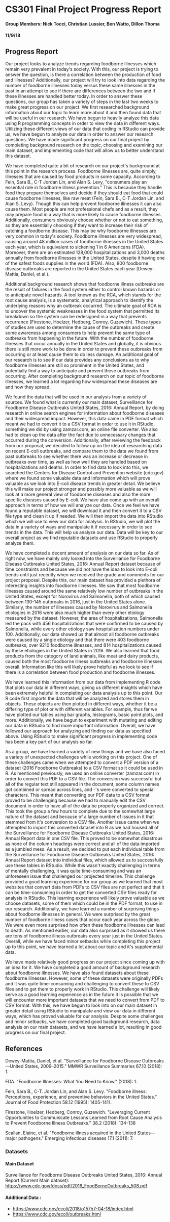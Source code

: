 # CS301 Final Project Progress Report
#### Group Members: Nick Tocci, Christian Lussier, Ben Watto, Dillon Thoma
#### 11/9/18

## Progress Report
<!-- Intro -->
Our project looks to analyze trends regarding foodborne illnesses which remain very prevalent in today's society. With this, our project is trying to answer the question, is there a correlation between the production of food and illnesses? Additionally, our project will try to look into data regarding the number of foodborne illnesses today versus these same illnesses in the past in an attempt to see if there are differences between the two and if these illnesses are handled better today. In order to answer these questions, our group has taken a variety of steps in the last two weeks to make great progress on our project. We first researched background information about our topic to learn more about it and then found data that will be useful in our research. We have begun to heavily analyze this data using R programming concepts in order to view the data in different ways. Utilizing these different views of our data that coding in RStudio can provide us, we have begun to analyze our data in order to answer our research questions. We have made significant progress on our final project by completing background research on the topic, choosing and examining our main dataset, and implementing code that will allow us to better understand this dataset.

<!-- Paragraph about how we have conducted necessary research on the background -->
We have completed quite a bit of research on our project's background at this point in the research process. Foodborne illnesses are, quite simply, illnesses that are caused by food products in some capacity. According to Fein, Sara B., C-T Jordan Lin, and Alan S. Levy, "consumers play an essential role in foodborne illness prevention." This is because they handle food they prepare themselves and decide if they should eat food that could cause foodborne illnesses, like raw meat (Fein, Sara B., C-T Jordan Lin, and Alan S. Levy). Though this can help prevent foodborne illnesses it can also cause them. Most people are not professional chefs and as a result, they may prepare food in a way that is more likely to cause foodborne illnesses. Additionally, consumers obviously choose whether or not to eat something, so they are essentially choosing if they want to increase their risk of catching a foodborne disease. This may be why foodborne illnesses are very common in today's society. Foodborne illnesses are very widespread, causing around 48 million cases of foodborne illnesses in the United States each year, which is equivalent to sickening 1 in 6 Americans (FDA). Moreover, there are an estimated 128,000 hospitalizations and 3,000 deaths annually from foodborne illnesses in the United States, despite it having one of the safest foods supplies in the world (FDA). Also, 800 foodborne disease outbreaks are reported in the United States each year (Dewey-Mattia, Daniel, et al.).

<!-- Additional paragraph about how we have conducted necessary research on the background -->
Additional background research shows that foodborne illness outbreaks are the result of failures in the food system either to control known hazards or to anticipate novel hazards. A tool known as the RCA, which stands for the root cause analysis, is a systematic, analytical approach to identify the underlying reasons why an outbreak occurred. The ultimate goal of RCA is to uncover the systemic weaknesses in the food system that permitted its breakdown so the system can be redesigned in a way that prevents recurrence (Firestone, Hoelzer, Hedberg, Conroy, Guzewich). These types of studies are used to determine the cause of the outbreaks and create some awareness among consumers to help prevent the same type of outbreaks from happening in the future. With the number of foodborne illnesses that occur annually in the United States and globally, it is obvious there is still more work to be done in order to prevent these outbreaks from occurring or at least cause them to do less damage. An additional goal of our research is to see if our data provides any conclusions as to why foodborne illnesses are still so prominent in the United States, and potentially find a way to anticipate and prevent these outbreaks from occurring. After completing background research on our topic of foodborne illnesses, we learned a lot regarding how widespread these diseases are and how they spread.

<!-- P for How we found the data, converted it, approach we have decided upon to analyze it -->
We found the data that will be used in our analysis from a variety of sources. We found what is currently our main dataset, Surveillance for Foodborne Disease Outbreaks United States, 2016: Annual Report, by doing research in online search engines for information about foodborne diseases and their widespread impact. However, this data came in PDF format which meant we had to convert it to a CSV format in order to use it in RStudio, something we did by using zamzar.com, an online file converter. We also had to clean up the data after the fact due to unnecessary changes that occurred during the conversion. Additionally, after reviewing the feedback from our proposal, we decided to follow up on the idea of researching data on recent E-coli outbreaks, and compare them to the data we found from past outbreaks to see whether there was an increase or decrease in outbreaks over time, as well as how well they are handled based on hospitalizations and deaths. In order to find data to look into this, we searched the Centers for Disease Control and Prevention website (cdc.gov) where we found some valuable data and information which will prove valuable as we look into E-coli disease trends in greater detail. We believe this will make our project stronger and possibly more valuable as we will look at a more general view of foodborne diseases and also the more specific diseases caused by E-coli. We have also come up with an overall approach in terms of how we will analyze our data. Once we feel we have found a reputable dataset, we will download it and then convert it to a CSV file type and clean it up if needed. We will then import the data into RStudio which we will use to view our data for analysis. In RStudio, we will plot the data in a variety of ways and manipulate it if necessary in order to see trends in the data. This will help us analyze our data. Data will be key to our overall project as we find reputable datasets and use RStudio to properly analyze them.

<!-- P for What we have found from the data so far. -->
We have completed a decent amount of analysis on our data so far. As of right now, we have mainly only looked into the Surveillance for Foodborne Disease Outbreaks United States, 2016: Annual Report dataset because of time constraints and because we did not have the idea to look into E-coli trends until just recently when we received the grade and comments for our project proposal. Despite this, our main dataset has provided a plethora of interesting insights into foodborne illnesses. We saw that most foodborne illnesses caused around the same relatively low number of outbreaks in the United States, except for Norovirus and Salmonella, both of which caused between 130-145 outbreaks in 2016, just in the United States alone. Similarly, the number of illnesses caused by Norovirus and Salmonella etiologies in 2016 were also much higher than every other etiology measured by the dataset. However, the area of hospitalizations, Salmonella led the pack with 456 hospitalizations that were confirmed to be caused by Salmonella, while every other etiology saw hospitalization numbers under 100. Additionally, our data showed us that almost all foodborne outbreaks were caused by a single etiology and that there were 403 foodborne outbreaks, over 9210 foodborne illnesses, and 814 hospitalizations caused by these etiologies in the United States in 2016. We also learned that food products from the category of land animals, like meat and dairy products, caused both the most foodborne illness outbreaks and foodborne illnesses overall. Information like this will likely prove helpful as we look to see if there is a correlation between food production and foodborne illnesses.

<!-- P for How we have made significant progress towards implementation. -->
We have learned this information from our data from implementing R code that plots our data in different ways, giving us different insights which have been extremely helpful in completing our data analysis up to this point. Our R code first imports the data that will be analyzed and stores them in objects. These objects are then plotted in different ways, whether it be a differing type of plot or with different variables. For example, thus far we have plotted our tables using bar graphs, histograms, basic point plots, and more. Additionally, we have begun to experiment with mutating and editing our data in RStudio to find more important information. Overall, we have followed our approach for analyzing and finding our data as specified above. Using RStudio to make significant progress in implementing code has been a key part of our analysis so far.

<!-- P for New things we have learned and unexpected challenges we have faced. -->
As a group, we have learned a variety of new things and we have also faced a variety of unexpected challenges while working on this project. One of these challenges came when we attempted to convert a PDF version of a dataset (2016 Foodborne Outbreaks) to a CSV format so it could be used in R. As mentioned previously, we used an online converter (zamzar.com) in order to convert this PDF to a CSV file. The conversion was successful but all of the regular  text still appeared in the document, some column names got combined or spread across lines, and -'s were converted to special characters. This meant that converting our PDF data to a CSV format proved to be challenging because we had to manually edit the CSV document in order to have all of the data be properly organized and correct. This took the group a few hours to complete due to the somewhat large nature of the dataset and because of a large number of issues in it that stemmed from it's conversion to a CSV file. Another issue came when we attempted to import this converted dataset into R as we had housed all of the Surveillance for Foodborne Disease Outbreaks United States, 2016: Annual Report data in one CSV file. This proved to be somewhat disastrous as none of the column headings were correct and all of the data imported as a jumbled mess. As a result, we decided to put each individual table from the Surveillance for Foodborne Disease Outbreaks United States, 2016: Annual Report dataset into individual files, which allowed us to successfully use these tables in RStudio. While this wasn't exactly challenging in terms of mentally challenging, it was quite time-consuming and was an unforeseen issue that challenged our projected timeline. This challenge provided a good learning experience for our group as we learned that most websites that convert data from PDFs to CSV files are not perfect and that it can be time-consuming in order to get the converted CSV files ready for analysis in RStudio. This learning experience will likely prove valuable as we choose datasets, some of them which could be in the PDF format, to use in our research. Additionally, we have learned a number of surprising things about foodborne illnesses in general. We were surprised by the great number of foodborne illness cases that occur each year across the globe. We were even more surprised how often these foodborne illnesses can lead to death. As mentioned earlier, our data also surprised as it showed us there are tons of foodborne illness outbreaks every year just in the United States. Overall, while we have faced minor setbacks while completing this project up to this point, we have learned a lot about our topic and it's supplemental data.

<!-- Conclusion -->
We have made relatively good progress on our project since coming up with an idea for it. We have completed a good amount of background research about foodborne illnesses. We have also found datasets about these foodborne illnesses. However, some of these datasets were originally PDFs and it was quite time-consuming and challenging to convert these to CSV files and to get them to properly work in RStudio. This challenge will likely serve as a good learning experience as in the future it is possible that we will encounter more important datasets that we need to convert from PDF to CSV format. With this, we have begun to look into on our main dataset in greater detail using RStudio to manipulate and view our data in different ways, which has proved valuable for our analysis. Despite some challenges and minor setbacks, we have completed good background research, data analysis on our main datasets, and we have learned a lot, resulting in good progress on our final project.

## References
Dewey-Mattia, Daniel, et al. "Surveillance for Foodborne Disease Outbreaks—United States, 2009–2015." MMWR Surveillance Summaries 67.10 (2018): 1.

FDA. "Foodborne Illnesses: What You Need to Know." (2018): 1.

Fein, Sara B., C-T. Jordan Lin, and Alan S. Levy. "Foodborne illness: Perceptions, experience, and preventive behaviors in the United States." Journal of Food Protection 58.12 (1995): 1405-1411.

Firestone, Hoelzer, Hedberg, Conroy, Guzewich. "Leveraging Current Opportunities to Communicate Lessons Learned from Root Cause Analysis to Prevent Foodborne Illness Outbreaks." 38.2 (2018): 134-138

Scallan, Elaine, et al. "Foodborne illness acquired in the United States—major pathogens." Emerging infectious diseases 17.1 (2011): 7.

### Datasets
#### Main Dataset
Surveillance for Foodborne Disease Outbreaks United States, 2016: Annual Report (Current Main dataset): https://www.cdc.gov/fdoss/pdf/2016_FoodBorneOutbreaks_508.pdf

#### Additional Data :
- https://www.cdc.gov/ecoli/2018/o157h7-04-18/index.html
- https://www.cdc.gov/ecoli/outbreaks.html

